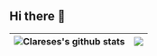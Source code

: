 ## Hi there 👋

<!--
**DavidBao03/DavidBao03** is a ✨ _special_ ✨ repository because its `README.md` (this file) appears on your GitHub profile.

Here are some ideas to get you started:

- 🔭 I’m currently working on ...
- 🌱 I’m currently learning ...
- 👯 I’m looking to collaborate on ...
- 🤔 I’m looking for help with ...
- 💬 Ask me about ...
- 📫 How to reach me: ...
- 😄 Pronouns: ...
- ⚡ Fun fact: ...
-->

|<img align="center" src="https://github-readme-stats.vercel.app/api?username=DavidBao03&show_icons=true&theme=tokyonight" alt="Clareses's github stats" /> | <img align="center" src="https://github-readme-stats.vercel.app/api/top-langs/?username=DavidBao03&layout=compact&title_color=359697&icon_color=359697&hide_border=true&theme=transparent&langs_count=8&hide=HTML,CSS" /> |
| ------------- | ------------- |

